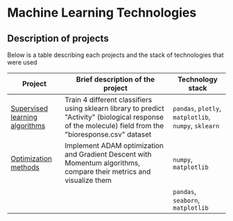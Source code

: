 # Machine Learning Technologies
## Description of projects 
Below is a table describing each projects and the stack of technologies that were used

| Project | Brief description of the project | Technology stack |
| ----------- | ----------- | ----------- |
| [Supervised learning algorithms](https://github.com/Runushkina/educational_projects/blob/main/Machine%20Learning%20Technologies/Task%201.%20Supervised%20learning%20algorithms.ipynb) | Train 4 different classifiers using sklearn library to predict "Activity" (biological response of the molecule) field from the "bioresponse.csv" dataset | `pandas`, `plotly`, `matplotlib`, `numpy`, `sklearn`   |
| [Optimization methods](https://github.com/Runushkina/educational_projects/blob/main/Machine%20Learning%20Technologies/Task%203.%20Optimization%20methods.ipynb)  |  Implement ADAM optimization and Gradient Descent with Momentum algorithms, compare their metrics and visualize them  | `numpy`, `matplotlib`  |
|    |    | `pandas`, `seaborn`, `matplotlib`  |


